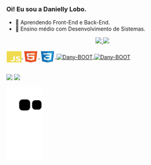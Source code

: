 ### Oi! Eu sou a Danielly Lobo.

- 🔭 Aprendendo Front-End e Back-End.
- 🌱 Ensino médio com Desenvolvimento de Sistemas.
 
 <div align="center">
  <a href="https://github.com/Daniellylobo">
  <img height="170em" src="https://github-readme-stats.vercel.app/api?username=Daniellylobo&show_icons=true&theme=material-palenight&include_all_commits=true&count_private=true"/>
  <img height="140em" src="https://github-readme-stats.vercel.app/api/top-langs/?username=Daniellylobo&layout=compact&langs_count=7&theme=material-palenight"/>
</div>

 <div style="display: inline_block"><br>
  <img align="center" alt="Dany-Js" height="30" width="40" src="https://raw.githubusercontent.com/devicons/devicon/master/icons/javascript/javascript-plain.svg">
  <img align="center" alt="Dany-HTML" height="30" width="40" src="https://raw.githubusercontent.com/devicons/devicon/master/icons/html5/html5-original.svg">
  <img align="center" alt="Dany-CSS" height="30" width="40" src="https://raw.githubusercontent.com/devicons/devicon/master/icons/css3/css3-original.svg">
  <img align="center" alt="Dany-BOOT" height="30" width="40" src="https://cdn.jsdelivr.net/gh/devicons/devicon/icons/bootstrap/bootstrap-original.svg"/>
  <img align="center" alt="Dany-BOOT" height="30" width="40" src="https://cdn.jsdelivr.net/gh/devicons/devicon/icons/php/php-original.svg"/>
 



</div>

##

<div> 

  <a href="https://www.instagram.com/dany.loboo/" target="_blank"><img src="https://img.shields.io/badge/-Instagram-%23E4405F?style=for-the-badge&logo=instagram&logoColor=white" target="_blank"></a>
 <a href="https://discord.com/channels/@me/901543241898401892" target="_blank"><img src="https://img.shields.io/badge/Discord-7289DA?style=for-the-badge&logo=discord&logoColor=white" target="_blank"></a> 


 
 ![Snake animation](https://github.com/Daniellylobo/Daniellylobo/blob/output/github-contribution-grid-snake.svg)
 </div>


